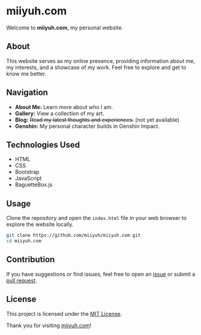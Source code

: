 # miiyuh.com

Welcome to **miiyuh.com**, my personal website.

## About

This website serves as my online presence, providing information about me, my interests, and a showcase of my work. Feel free to explore and get to know me better.

## Navigation

- **About Me:** Learn more about who I am.
- **Gallery:** View a collection of my art.
- **Blog:** ~~Read my latest thoughts and experiences.~~ (not yet available)
- **Genshin:** My personal character builds in Genshin Impact.

## Technologies Used

- HTML
- CSS
- Bootstrap
- JavaScript
- BaguetteBox.js

## Usage

Clone the repository and open the `index.html` file in your web browser to explore the website locally.

```bash
git clone https://github.com/miiyuh/miiyuh.com.git
cd miiyuh.com
```

## Contribution

If you have suggestions or find issues, feel free to open an [issue](https://github.com/yourusername/miiyuh.com/issues) or submit a [pull request](https://github.com/yourusername/miiyuh.com/pulls).

## License

This project is licensed under the [MIT License](LICENSE).

Thank you for visiting [miiyuh.com](https://miiyuh.com)!
